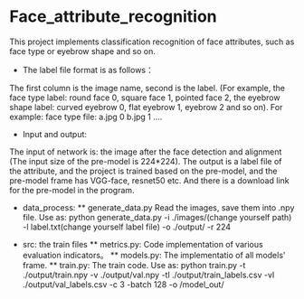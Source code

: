 # Face_attribute_recognition
This project implements classification recognition of face attributes, such as face type or eyebrow shape and so on.
* The label file format is as follows：

The first column is the image name, second is the label. (For example, the face type label: round face 0, square face 1, pointed face 2,  the eyebrow shape label: curved eyebrow 0, flat eyebrow 1, eyebrow 2 and so on).
For example:
face type file:
a.jpg 0
b.jpg 1
....

* Input and output:

The input of network is: the image after the face detection and alignment (The input size of the pre-model is 224*224).
The output is a label file of the attribute, and the project is trained based on the pre-model, and the pre-model frame has VGG-face, resnet50 etc. And there is a download link for the pre-model in the program.

* data_process:
** generate_data.py Read the images, save them into .npy file. Use as: python generate_data.py -i ./images/(change yourself path) -l label.txt(change yourself label file) -o ./output/ -r 224

* src: the train files
** metrics.py: Code implementation of various evaluation indicators。
** models.py: The implementatio of all models' frame.
** train.py: The train code. Use as: python train.py -t ./output/train.npy -v ./output/val.npy -tl ./output/train_labels.csv -vl ./output/val_labels.csv -c 3 -batch 128 -o /model_out/
